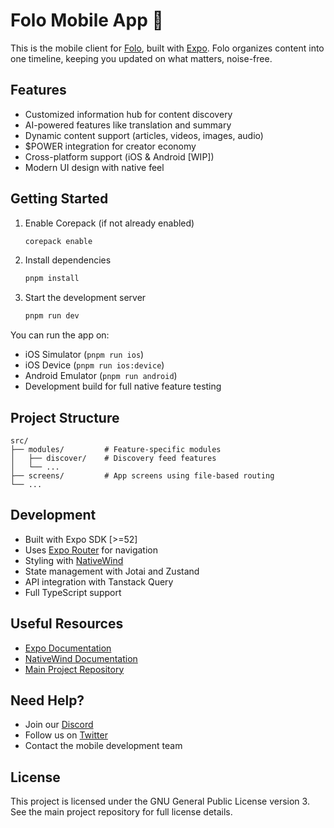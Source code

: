 # Folo Mobile App 📱

This is the mobile client for [Folo](https://app.folo.is), built with [Expo](https://expo.dev). Folo organizes content into one timeline, keeping you updated on what matters, noise-free.

## Features

- Customized information hub for content discovery
- AI-powered features like translation and summary
- Dynamic content support (articles, videos, images, audio)
- $POWER integration for creator economy
- Cross-platform support (iOS & Android [WIP])
- Modern UI design with native feel

## Getting Started

1. Enable Corepack (if not already enabled)

   ```bash
   corepack enable
   ```

2. Install dependencies

   ```bash
   pnpm install
   ```

3. Start the development server
   ```bash
   pnpm run dev
   ```

You can run the app on:

- iOS Simulator (`pnpm run ios`)
- iOS Device (`pnpm run ios:device`)
- Android Emulator (`pnpm run android`)
- Development build for full native feature testing

## Project Structure

```
src/
├── modules/         # Feature-specific modules
│   ├── discover/    # Discovery feed features
│   └── ...
├── screens/         # App screens using file-based routing
└── ...
```

## Development

- Built with Expo SDK [>=52]
- Uses [Expo Router](https://docs.expo.dev/router/introduction/) for navigation
- Styling with [NativeWind](https://www.nativewind.dev/)
- State management with Jotai and Zustand
- API integration with Tanstack Query
- Full TypeScript support

## Useful Resources

- [Expo Documentation](https://docs.expo.dev/)
- [NativeWind Documentation](https://www.nativewind.dev/)
- [Main Project Repository](https://github.com/RSSNext/Follow)

## Need Help?

- Join our [Discord](https://discord.gg/followapp)
- Follow us on [Twitter](https://x.com/follow_app_)
- Contact the mobile development team

## License

This project is licensed under the GNU General Public License version 3. See the main project repository for full license details.
